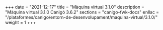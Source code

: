 +++
date        = "2021-12-17"
title       = "Màquina virtual 3.1.0"
description = "Màquina virtual 3.1.0 Canigó 3.6.2"
sections    = "canigo-fwk-docs"
enllac		= "/plataformes/canigo/entorn-de-desenvolupament/maquina-virtual/3.1.0/"
weight		= 1
+++
